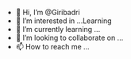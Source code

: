 - 👋 Hi, I’m @Giribadri
- 👀 I’m interested in ...Learning
- 🌱 I’m currently learning ...
- 💞️ I’m looking to collaborate on ...
- 📫 How to reach me ...

<!---
Giribadri/Giribadri is a ✨ special ✨ repository because its `README.md` (this file) appears on your GitHub profile.
You can click the Preview link to take a look at your changes.
--->
